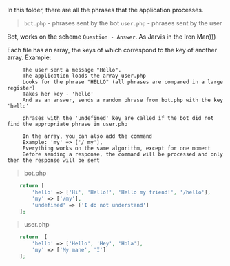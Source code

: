 In this folder, there are all the phrases that the application processes.

> `bot.php` - phrases sent by the bot
> `user.php` - phrases sent by the user

Bot, works on the scheme `Question - Answer`. As Jarvis in the Iron Man)))

Each file has an array, the keys of which correspond to the key of another array.
Example:

```text
     The user sent a message "Hello".
     The application loads the array user.php
     Looks for the phrase "HELLO" (all phrases are compared in a large register)
     Takes her key - 'hello'
     And as an answer, sends a random phrase from bot.php with the key 'hello'
    
     phrases with the 'undefined' key are called if the bot did not find the appropriate phrase in user.php
    
     In the array, you can also add the command
     Example: 'my' => ['/ my'],
     Everything works on the same algorithm, except for one moment
     Before sending a response, the command will be processed and only then the response will be sent
```

> bot.php
```php
    return [
        'hello' => ['Hi', 'Hello!', 'Hello my friend!', '/hello'],
        'my' => ['/my'],
        'undefined' => ['I do not understand']
    ];
```

> user.php
```php
    return  [
        'hello' => ['Hello', 'Hey', 'Hola'],
        'my' => ['My mane', 'I']
    ];
```